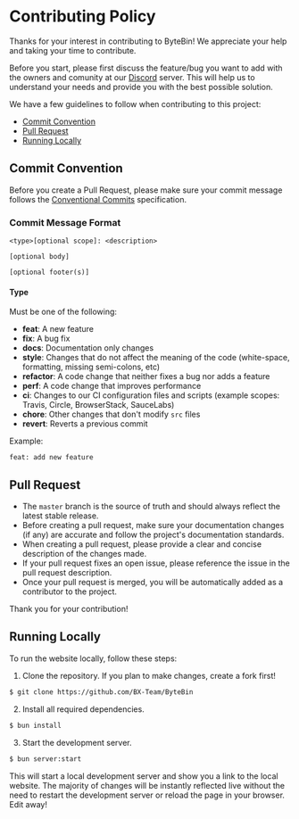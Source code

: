 # Contributing Policy

Thanks for your interest in contributing to ByteBin! We appreciate your help and taking your time to contribute.

Before you start, please first discuss the feature/bug you want to add with the owners and comunity at our [Discord](https://discord.gg/qNyybSSPm5) server. This will help us to understand your needs and provide you with the best possible solution.

We have a few guidelines to follow when contributing to this project:

- [Commit Convention](#commit-convention)
- [Pull Request](#pull-request)
- [Running Locally](#running-locally)

## Commit Convention

Before you create a Pull Request, please make sure your commit message follows the [Conventional Commits](https://www.conventionalcommits.org/en/v1.0.0/) specification.

### Commit Message Format

```
<type>[optional scope]: <description>

[optional body]

[optional footer(s)]
```

#### Type

Must be one of the following:

- **feat**: A new feature
- **fix**: A bug fix
- **docs**: Documentation only changes
- **style**: Changes that do not affect the meaning of the code (white-space, formatting, missing semi-colons, etc)
- **refactor**: A code change that neither fixes a bug nor adds a feature
- **perf**: A code change that improves performance
- **ci**: Changes to our CI configuration files and scripts (example scopes: Travis, Circle, BrowserStack, SauceLabs)
- **chore**: Other changes that don't modify `src` files
- **revert**: Reverts a previous commit

Example:

```
feat: add new feature
```

## Pull Request

- The `master` branch is the source of truth and should always reflect the latest stable release.
- Before creating a pull request, make sure your documentation changes (if any) are accurate and follow the project's documentation standards.
- When creating a pull request, please provide a clear and concise description of the changes made.
- If your pull request fixes an open issue, please reference the issue in the pull request description.
- Once your pull request is merged, you will be automatically added as a contributor to the project.

Thank you for your contribution!

## Running Locally

To run the website locally, follow these steps:

1. Clone the repository. If you plan to make changes, create a fork first!

```bash
$ git clone https://github.com/BX-Team/ByteBin
```

2. Install all required dependencies.

```bash
$ bun install
```

3. Start the development server.

```bash
$ bun server:start
```

This will start a local development server and show you a link to the local website. The majority of changes will be instantly reflected live without the need to restart the development server or reload the page in your browser. Edit away!
